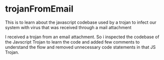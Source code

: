 # trojanFromEmail
This is to learn about the javascript codebase used by a trojan to infect our system with virus that was received through a mail attachment

I received a trojan from an email attachment. So i inspected the codebase of the Javscript Trojan to learn the code and added few comments to understand the flow and removed unnecessary code statements in that JS Trojan.
